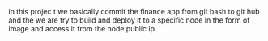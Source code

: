 in this projec t we basically commit the finance app from git bash to git hub and the we are try to build and deploy it to a specific node in the form of image and access it from the node public ip
